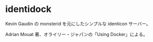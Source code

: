 identidock
==========

Kevin Gaudin の monsterid を元にしたシンプルな identicon サーバー。

Adrian Mouat 著、オライリー・ジャパンの「Using Docker」による。
